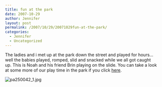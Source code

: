 ```yaml
---
title: fun at the park
date: 2007-10-29
author: Jennifer
layout: post
permalink: /2007/10/29/20071029fun-at-the-park/
categories:
  - Jennifer
  - Uncategorized
---
```

The ladies and i met up at the park down the street and played for hours&#8230; well the babies played, romped, slid and snacked while we all got caught up. This is Noah and his friend Brin playing on the slide. You can take a look at some more of our play time in the park if you click [here](http://www.flickr.com/photos/jenniferandJennifers_photos/ "here").

<img id="image202" alt="pa250042_1.jpg" src="http://static.squarespace.com/static/50db6bb3e4b015296cd43789/50dfa5b1e4b0dc6320e0b5ea/50dfa5b1e4b0dc6320e0b6a9/1193687286000/?format=original" />
